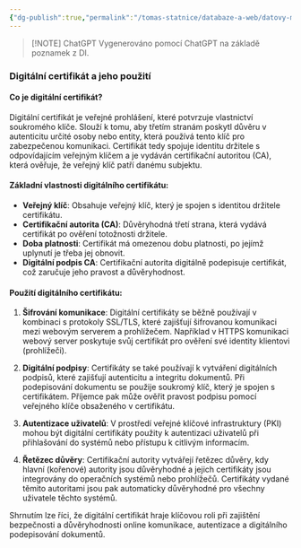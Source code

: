 ```yaml
---
{"dg-publish":true,"permalink":"/tomas-statnice/databaze-a-web/datovy-management/procesy-zprcovani-dat/digitalni-certifikat/","tags":["tomas","datovy_management","databaze_a_web"],"noteIcon":""}
---
```


> [!NOTE] ChatGPT
> Vygenerováno pomocí ChatGPT na základě poznamek z DI.
### Digitální certifikát a jeho použití

#### Co je digitální certifikát?
Digitální certifikát je veřejné prohlášení, které potvrzuje vlastnictví soukromého klíče. Slouží k tomu, aby třetím stranám poskytl důvěru v autenticitu určité osoby nebo entity, která používá tento klíč pro zabezpečenou komunikaci. Certifikát tedy spojuje identitu držitele s odpovídajícím veřejným klíčem a je vydáván certifikační autoritou (CA), která ověřuje, že veřejný klíč patří danému subjektu.

#### Základní vlastnosti digitálního certifikátu:
- **Veřejný klíč**: Obsahuje veřejný klíč, který je spojen s identitou držitele certifikátu.
- **Certifikační autorita (CA)**: Důvěryhodná třetí strana, která vydává certifikát po ověření totožnosti držitele.
- **Doba platnosti**: Certifikát má omezenou dobu platnosti, po jejímž uplynutí je třeba jej obnovit.
- **Digitální podpis CA**: Certifikační autorita digitálně podepisuje certifikát, což zaručuje jeho pravost a důvěryhodnost.

#### Použití digitálního certifikátu:
1. **Šifrování komunikace**: Digitální certifikáty se běžně používají v kombinaci s protokoly SSL/TLS, které zajišťují šifrovanou komunikaci mezi webovým serverem a prohlížečem. Například v HTTPS komunikaci webový server poskytuje svůj certifikát pro ověření své identity klientovi (prohlížeči).

2. **Digitální podpisy**: Certifikáty se také používají k vytváření digitálních podpisů, které zajišťují autenticitu a integritu dokumentů. Při podepisování dokumentu se použije soukromý klíč, který je spojen s certifikátem. Příjemce pak může ověřit pravost podpisu pomocí veřejného klíče obsaženého v certifikátu.

3. **Autentizace uživatelů**: V prostředí veřejné klíčové infrastruktury (PKI) mohou být digitální certifikáty použity k autentizaci uživatelů při přihlašování do systémů nebo přístupu k citlivým informacím.

4. **Řetězec důvěry**: Certifikační autority vytvářejí řetězec důvěry, kdy hlavní (kořenové) autority jsou důvěryhodné a jejich certifikáty jsou integrovány do operačních systémů nebo prohlížečů. Certifikáty vydané těmito autoritami jsou pak automaticky důvěryhodné pro všechny uživatele těchto systémů.

Shrnutím lze říci, že digitální certifikát hraje klíčovou roli při zajištění bezpečnosti a důvěryhodnosti online komunikace, autentizace a digitálního podepisování dokumentů.